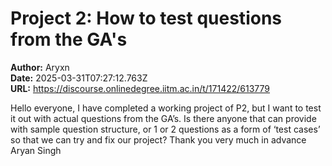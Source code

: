 # Project 2: How to test questions from the GA's

**Author:** Aryxn  
**Date:** 2025-03-31T07:27:12.763Z  
**URL:** https://discourse.onlinedegree.iitm.ac.in/t/171422/613779

Hello everyone,
I have completed a working project of P2, but I want to test it out with actual questions from the GA’s. Is there anyone that can provide with sample question structure, or 1 or 2 questions as a form of ‘test cases’ so that we can try and fix our project?
Thank you very much in advance
Aryan Singh
